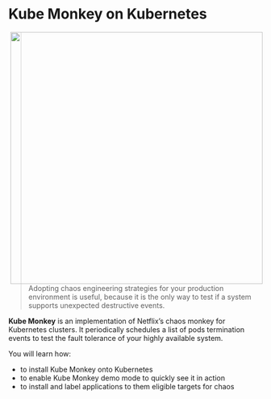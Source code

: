 # Kube Monkey on Kubernetes #

<img align="right" src="/javajon/courses/kubernetes-chaos/kube-monkey/assets/jilbert-ebrahimi-pVEcNabAg9o-unsplash.jpg" width=500>

> Adopting chaos engineering strategies for your production environment is useful, because it is the only way to test if a system supports unexpected destructive events.

**Kube Monkey** is an implementation of Netflix’s chaos monkey for Kubernetes clusters. It periodically schedules a list of pods termination events to test the fault tolerance of your highly available system.

You will learn how:

- to install Kube Monkey onto Kubernetes
- to enable Kube Monkey demo mode to quickly see it in action
- to install and label applications to them eligible targets for chaos
